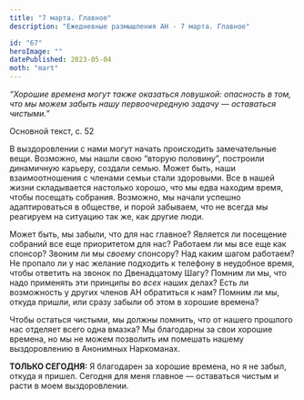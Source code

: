 ```yaml
---
title: "7 марта. Главное"
description: "Ежедневные размышления АН - 7 марта. Главное"

id: "67"
heroImage: ""
datePublished: 2023-05-04
moth: "mart"
---
```


_“Хорошие времена могут также оказаться ловушкой: опасность в том, что мы
можем забыть нашу первоочередную задачу — оставаться чистыми.”_

Основной текст, с. 52

В выздоровлении с нами могут начать происходить замечательные вещи. Возможно,
мы нашли свою “вторую половину”, построили динамичную карьеру, создали семью.
Может быть, наши взаимоотношения с членами семьи стали здоровыми. Все в нашей
жизни складывается настолько хорошо, что мы едва находим время, чтобы посещать
собрания. Возможно, мы начали успешно адаптироваться в обществе, и порой
забываем, что не всегда мы реагируем на ситуацию так же, как другие люди.

Может быть, мы забыли, что для нас главное? Является ли посещение собраний все
еще приоритетом для нас? Работаем ли мы все еще как спонсор? Звоним ли мы
_своему_ спонсору? Над каким шагом работаем? Не пропало ли у нас желание
подходить к телефону в неудобное время, чтобы ответить на звонок по
Двенадцатому Шагу? Помним ли мы, что надо применять эти принципы во _всех_
наших делах? Есть ли возможность у других членов АН обратиться к нам? Помним
ли мы, откуда пришли, или сразу забыли об этом в хорошие времена?

Чтобы остаться чистыми, мы должны помнить, что от нашего прошлого нас отделяет
всего одна вмазка? Мы благодарны за свои хорошие времена, но мы не можем
позволить им помешать нашему выздоровлению в Анонимных Наркоманах.

**ТОЛЬКО СЕГОДНЯ:** Я благодарен за хорошие времена, но я не забыл, откуда я
пришел. Сегодня для меня главное — оставаться чистым и расти в моем
выздоровлении.
